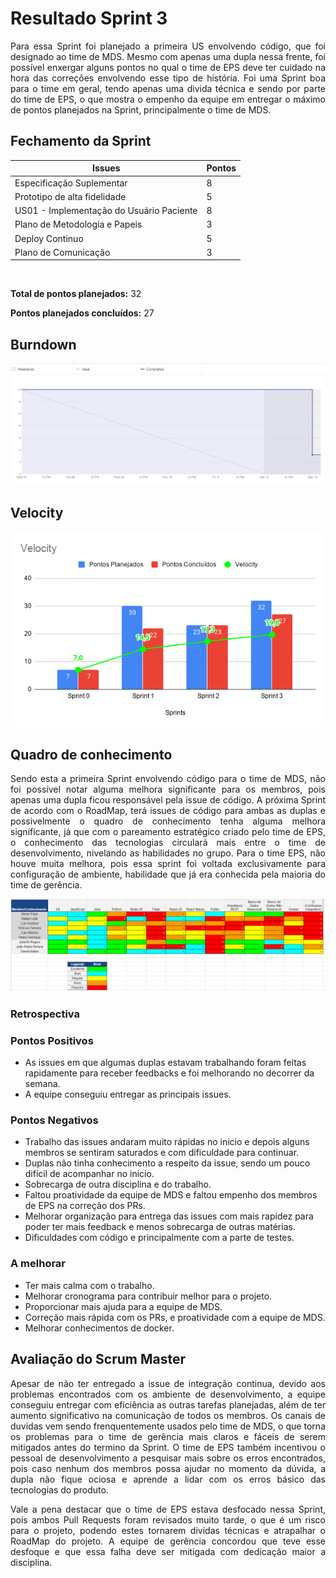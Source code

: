 # Resultado Sprint 3

<p style="text-align: justify">
    Para essa Sprint foi planejado a primeira US envolvendo código, que foi designado ao time de MDS. Mesmo com apenas uma dupla nessa frente, foi possível enxergar alguns pontos no qual o time de EPS deve ter cuidado na hora das correções envolvendo esse tipo de história. Foi uma Sprint boa para o time em geral, tendo apenas uma divida técnica e sendo por parte do time de EPS, o que mostra o empenho da equipe em entregar o máximo de pontos planejados na Sprint, principalmente o time de MDS.
</p>

## Fechamento da Sprint

| Issues | Pontos |
| ------ | ------ |
| Especificação Suplementar | 8 |
| Prototipo de alta fidelidade | 5 |
| US01 - Implementação do Usuário Paciente | 8 |
| Plano de Metodologia e Papeis | 3 |
| Deploy Continuo | 5 |
| Plano de Comunicação | 3 |

</br>

**Total de pontos planejados:** 32
</br>

**Pontos planejados concluídos:** 27
</br>

## Burndown

[![Burnout Sprint 3](./img/burndown_sprint_03.png)](./img/burndown_sprint_03.png)

## Velocity

[![Velocity Sprint 3](./img/velocity_sprint3.png)](./img/velocity_sprint3.png)

## Quadro de conhecimento

<p style="text-align: justify;">
    Sendo esta a primeira Sprint envolvendo código para o time de MDS, não foi possível notar alguma melhora significante para os membros, pois apenas uma dupla ficou responsável pela issue de código. A próxima Sprint de acordo com o RoadMap, terá issues de código para ambas as duplas e possivelmente o quadro de conhecimento tenha alguma melhora significante, já que com o pareamento estratégico criado pelo time de EPS, o conhecimento das tecnologias circulará mais entre o time de desenvolvimento, nivelando as habilidades no grupo. Para o time EPS, não houve muita melhora, pois essa sprint foi voltada exclusivamente para configuração de ambiente, habilidade que já era conhecida pela maioria do time de gerência.
</p>

[![Quadro Sprint 3](./img/quadro-conhecimento-sprint03.png)](./img/quadro-conhecimento-sprint03.png)

### Retrospectiva

### Pontos Positivos

- As issues em que algumas duplas estavam trabalhando foram feitas rapidamente para receber feedbacks e foi melhorando no decorrer da semana.
- A equipe conseguiu entregar as principais issues.

### Pontos Negativos

- Trabalho das issues andaram muito rápidas no inicio e depois alguns membros se sentiram saturados e com dificuldade para continuar.
- Duplas não tinha conhecimento a respeito da issue, sendo um pouco difícil de acompanhar no inicio.
- Sobrecarga de outra disciplina e do trabalho.
- Faltou proatividade da equipe de MDS e faltou empenho dos membros de EPS na correção dos PRs.
- Melhorar organização para entrega das issues com mais rapidez para poder ter mais feedback e menos sobrecarga de outras matérias.
- Dificuldades com código e principalmente com a parte de testes.

### A melhorar

- Ter mais calma com o trabalho.
- Melhorar cronograma para contribuir melhor para o projeto.
- Proporcionar mais ajuda para a equipe de MDS.
- Correção mais rápida com os PRs, e proatividade com a equipe de MDS.
- Melhorar conhecimentos de docker.


## Avaliação do Scrum Master

<p style="text-align: justify;">
    Apesar de não ter entregado a issue de integração continua, devido aos problemas encontrados com os ambiente de desenvolvimento, a equipe conseguiu entregar com eficiência as outras tarefas planejadas, além de ter aumento significativo na comunicação de todos os membros. Os canais de duvidas vem sendo frenquentemente usados pelo time de MDS, o que torna os problemas para o time de gerência mais claros e fáceis de serem mitigados antes do termino da Sprint. O time de EPS também incentivou o pessoal de desenvolvimento a pesquisar mais sobre os erros encontrados, pois caso nenhum dos membros possa ajudar no momento da dúvida, a dupla não fique ociosa e aprende a lidar com os erros básico das tecnologias do produto.  
</p>
<p style="text-align: justify;">
    Vale a pena destacar que o time de EPS estava desfocado nessa Sprint, pois ambos Pull Requests foram revisados muito tarde, o que é um risco para o projeto, podendo estes tornarem dividas técnicas e atrapalhar o RoadMap do projeto. A equipe de gerência concordou que teve esse desfoque e que essa falha deve ser mitigada com dedicação maior a disciplina. 
</p>

